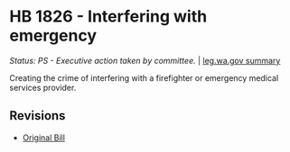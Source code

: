 # HB 1826 - Interfering with emergency
*Status: PS - Executive action taken by committee.* | [leg.wa.gov summary](https://app.leg.wa.gov/billsummary?BillNumber=1826&Year=2021)

Creating the crime of interfering with a firefighter or emergency medical services provider.

## Revisions
* [Original Bill](1/)
